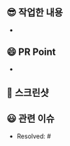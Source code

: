 ## 😎 작업한 내용
- 


## 😄 PR Point
<!-- 피드백을 받고 싶은 부분, 공유하고 싶은 부분, 작업 과정, 이유를 적어주세요. -->
- 


## 📸 스크린샷
<!-- gif or mp4 용량 제한이 있는데... 용량 넘어가면 슬랙으로 보내 주세요. -->


## 😃 관련 이슈
- Resolved: #


<!-- 아 맞다! Assignee, Reviewer 설정! 😇 -->
